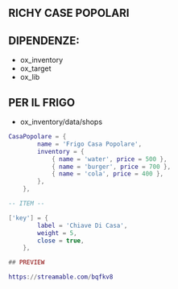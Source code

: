## RICHY CASE POPOLARI



## DIPENDENZE:

* ox_inventory
* ox_target
* ox_lib


## PER IL FRIGO
* ox_inventory/data/shops
```Lua
CasaPopolare = {
		name = 'Frigo Casa Popolare',
		inventory = {
			{ name = 'water', price = 500 },
			{ name = 'burger', price = 700 },
			{ name = 'cola', price = 400 },
		},
	},

-- ITEM --

['key'] = {
		label = 'Chiave Di Casa',
		weight = 5,
		close = true,
	},

## PREVIEW

https://streamable.com/bqfkv8
